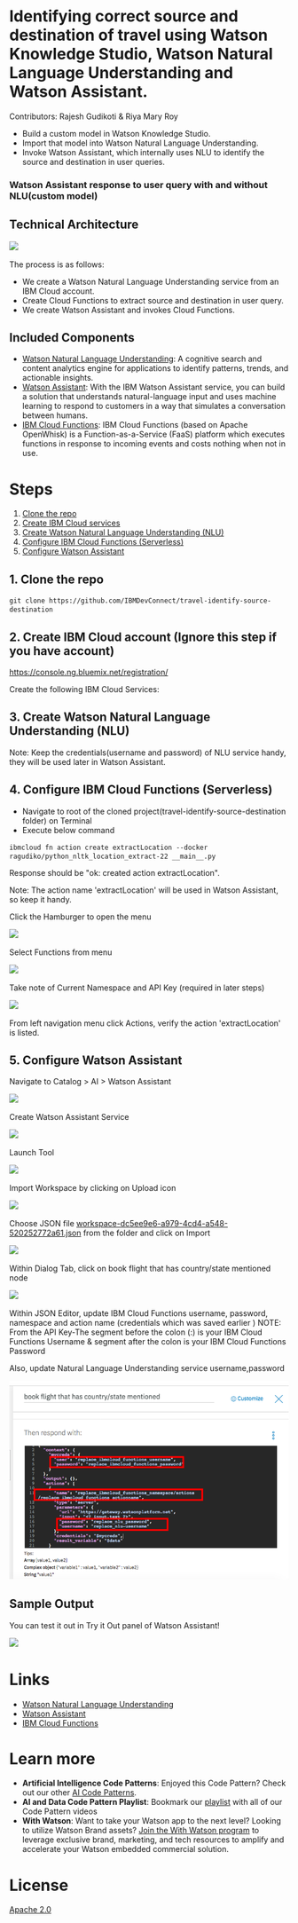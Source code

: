 # Identifying correct source and destination of travel using Watson Knowledge Studio, Watson Natural Language Understanding and Watson Assistant.

Contributors: Rajesh Gudikoti & Riya Mary Roy

* Build a custom model in Watson Knowledge Studio.
* Import that model into Watson Natural Language Understanding.
* Invoke Watson Assistant, which internally uses NLU to identify the source and destination in user queries.

### Watson Assistant response to user query with and without NLU(custom model)

## Technical Architecture

![](images/architecture.png)

The process is as follows:

* We create a Watson Natural Language Understanding service from an IBM Cloud account.
* Create Cloud Functions to extract source and destination in user query.
* We create Watson Assistant and invokes Cloud Functions.

## Included Components
* [Watson Natural Language Understanding](https://console.bluemix.net/catalog/services/natural-language-understanding): A cognitive search and content analytics engine for applications to identify patterns, trends, and actionable insights.
* [Watson Assistant](https://console.bluemix.net/catalog/services/watson-assistant-formerly-conversation): With the IBM Watson Assistant service, you can build a solution that understands natural-language input and uses machine learning to respond to customers in a way that simulates a conversation between humans.
* [IBM Cloud Functions](https://console.bluemix.net/openwhisk): IBM Cloud Functions (based on Apache OpenWhisk) is a Function-as-a-Service (FaaS) platform which executes functions in response to incoming events and costs nothing when not in use.

# Steps

1. [Clone the repo](#1-clone-the-repo)
2. [Create IBM Cloud services](#2-create-ibm-cloud-services)
3. [Create Watson Natural Language Understanding (NLU)](#3-create-watson-natural-language-understanding-nlu)
4. [Configure IBM Cloud Functions (Serverless)](#4-configure-ibm-cloud-functions-serverless)
5. [Configure Watson Assistant](#5-configure-watson-assistant)

## 1. Clone the repo

```
git clone https://github.com/IBMDevConnect/travel-identify-source-destination
```

## 2. Create IBM Cloud account (Ignore this step if you have account)

https://console.ng.bluemix.net/registration/

Create the following IBM Cloud Services:

## 3. Create Watson Natural Language Understanding (NLU)

Note: Keep the credentials(username and password) of NLU service handy, they will be used later in Watson Assistant.

## 4. Configure IBM Cloud Functions (Serverless)
* Navigate to root of the cloned project(travel-identify-source-destination folder) on Terminal
* Execute below command

```
ibmcloud fn action create extractLocation --docker ragudiko/python_nltk_location_extract-22 __main__.py
```

Response should be "ok: created action extractLocation".

Note: The action name 'extractLocation' will be used in Watson Assistant, so keep it handy.

Click the Hamburger to open the menu

![](images/1-screenshot.png)


Select Functions from menu

![](images/2-screenshot.png)


Take note of Current Namespace and API Key (required in later steps)

![](images/3-screenshot.png)

From left navigation menu click Actions, verify the action 'extractLocation' is listed.


## 5. Configure Watson Assistant

Navigate to Catalog > AI > Watson Assistant

![](images/8-screenshot.png)


Create Watson Assistant Service

![](images/9-screenshot.png)


Launch Tool

![](images/10-screenshot.png)


Import Workspace by clicking on Upload icon

![](images/11-screenshot.png)


Choose JSON file [workspace-dc5ee9e6-a979-4cd4-a548-520252772a61.json](https://github.com/IBMDevConnect/travel-identify-source-destination/tree/master/watson-assistant-workspace) from the folder and click on Import

![](images/12-screenshot.png)


Within Dialog Tab, click on book flight that has country/state mentioned node

![](images/13-screenshot.png)


Within JSON Editor, update IBM Cloud Functions username, password, namespace and action name (credentials which was saved earlier )
NOTE: From the API Key-The segment before the colon (:) is your IBM Cloud Functions Username & segment after the colon is your IBM Cloud Functions Password

Also, update Natural Language Understanding service username,password

![](images/14-screenshot.png)


## Sample Output

You can test it out in Try it Out panel of Watson Assistant!

![](images/sample-output.png)

# Links
* [Watson Natural Language Understanding](https://www.ibm.com/watson/services/natural-language-understading/)
* [Watson Assistant](https://www.ibm.com/watson/services/conversation/)
* [IBM Cloud Functions](https://www.ibm.com/cloud/functions)

# Learn more

* **Artificial Intelligence Code Patterns**: Enjoyed this Code Pattern? Check out our other [AI Code Patterns](https://developer.ibm.com/code/technologies/artificial-intelligence/).
* **AI and Data Code Pattern Playlist**: Bookmark our [playlist](https://www.youtube.com/playlist?list=PLzUbsvIyrNfknNewObx5N7uGZ5FKH0Fde) with all of our Code Pattern videos
* **With Watson**: Want to take your Watson app to the next level? Looking to utilize Watson Brand assets? [Join the With Watson program](https://www.ibm.com/watson/with-watson/) to leverage exclusive brand, marketing, and tech resources to amplify and accelerate your Watson embedded commercial solution.

# License

[Apache 2.0](LICENSE)
